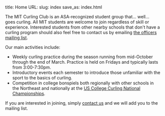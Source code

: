 title: Home
URL:
slug: index
save_as: index.html

The MIT Curling Club is an ASA-recognized student group that... well... goes curling. All MIT students are welcome to join regardless of skill or experience. Interested students from other nearby schools that don't have a curling program should also feel free to contact us by emailing [the officers mailing list](mailto:curling-owner@mit.edu).

Our main activities include:

* Weekly curling practice during the season running from mid-October through the end of March. Practice is held on Fridays and typically lasts from 3:00-7:30pm.
* Introductory events each semester to introduce those unfamiliar with the sport to the basics of curling.
* Competition in college bonspiels both regionally with other schools in the Northeast and nationally at the [US College Curling National Championships](www.collegecurlingusa.org).

If you are interested in joining, simply [contact us](/contact) and we will add you to the mailing list.